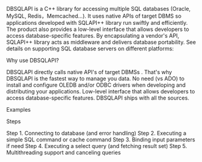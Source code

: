 DBSQLAPI is a C++ library for accessing multiple SQL databases (Oracle, MySQL, Redis，Memcached...). It uses native APIs of target DBMS so applications developed with SQLAPI++ library run swiftly and efficiently. The product also provides a low-level interface that allows developers to access database-specific features. By encapsulating a vendor's API, SQLAPI++ library acts as middleware and delivers database portability. See details on supporting SQL database servers on different platforms:


Why use DBSQLAPI?

DBSQLAPI directly calls native API's of target DBMSs . That's why DBSQLAPI is the fastest way to manage you data.
No need (vs ADO) to install and configure OLEDB and/or ODBC drivers when developing and distributing your applications.
Low-level interface that allows developers to access database-specific features.
DBSQLAPI ships with all the sources.


Examples

Steps

Step 1. Connecting to database (and error handling)
Step 2. Executing a simple SQL command or cache command
Step 3. Binding input parameters if need
Step 4. Executing a select query (and fetching result set)
Step 5. Multithreading support and canceling queries
